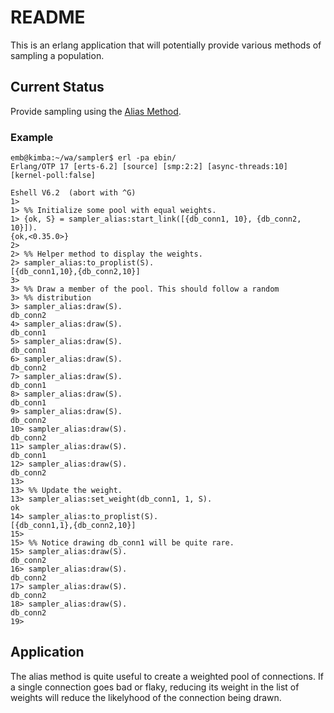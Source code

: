 # README

This is an erlang application that will potentially provide various
methods of sampling a population.

## Current Status

Provide sampling using the
[Alias Method](http://en.wikipedia.org/wiki/Alias_method).

### Example

```
emb@kimba:~/wa/sampler$ erl -pa ebin/
Erlang/OTP 17 [erts-6.2] [source] [smp:2:2] [async-threads:10] [kernel-poll:false] 

Eshell V6.2  (abort with ^G)
1> 
1> %% Initialize some pool with equal weights.
1> {ok, S} = sampler_alias:start_link([{db_conn1, 10}, {db_conn2, 10}]).
{ok,<0.35.0>}
2>
2> %% Helper method to display the weights.
2> sampler_alias:to_proplist(S).
[{db_conn1,10},{db_conn2,10}]
3>
3> %% Draw a member of the pool. This should follow a random
3> %% distribution
3> sampler_alias:draw(S).
db_conn2
4> sampler_alias:draw(S).
db_conn1
5> sampler_alias:draw(S).
db_conn1
6> sampler_alias:draw(S).
db_conn2
7> sampler_alias:draw(S).
db_conn1
8> sampler_alias:draw(S).
db_conn1
9> sampler_alias:draw(S).
db_conn2
10> sampler_alias:draw(S).
db_conn2
11> sampler_alias:draw(S).
db_conn1
12> sampler_alias:draw(S).
db_conn2
13>
13> %% Update the weight.
13> sampler_alias:set_weight(db_conn1, 1, S).
ok
14> sampler_alias:to_proplist(S).            
[{db_conn1,1},{db_conn2,10}]
15>
15> %% Notice drawing db_conn1 will be quite rare.
15> sampler_alias:draw(S).                   
db_conn2
16> sampler_alias:draw(S).
db_conn2
17> sampler_alias:draw(S).
db_conn2
18> sampler_alias:draw(S).
db_conn2
19> 
```

## Application

The alias method is quite useful to create a weighted pool of
connections. If a single connection goes bad or flaky, reducing its
weight in the list of weights will reduce the likelyhood of the
connection being drawn.
